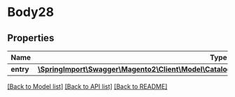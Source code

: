# Body28

## Properties
Name | Type | Description | Notes
------------ | ------------- | ------------- | -------------
**entry** | [**\SpringImport\Swagger\Magento2\Client\Model\CatalogDataProductAttributeMediaGalleryEntryInterface**](CatalogDataProductAttributeMediaGalleryEntryInterface.md) |  | 

[[Back to Model list]](../README.md#documentation-for-models) [[Back to API list]](../README.md#documentation-for-api-endpoints) [[Back to README]](../README.md)


